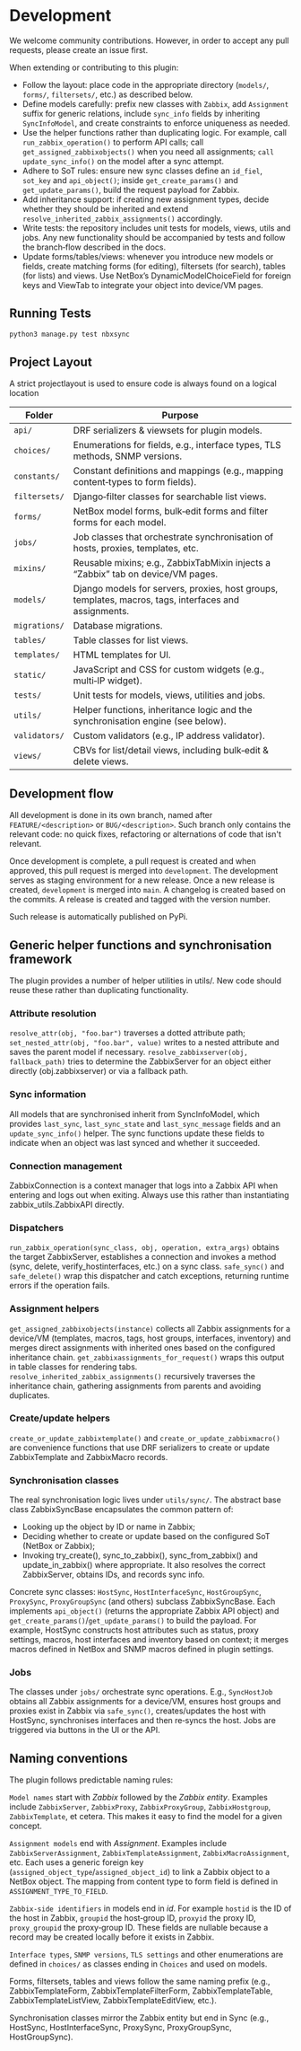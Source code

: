 # Development

We welcome community contributions. However, in order to accept any pull requests, please create an issue first.

When extending or contributing to this plugin:

- Follow the layout: place code in the appropriate directory (`models/`, `forms/`, `filtersets/`, etc.) as described below.
- Define models carefully: prefix new classes with `Zabbix`, add `Assignment` suffix for generic relations, include `sync_info` fields by inheriting `SyncInfoModel`, and create constraints to enforce uniqueness as needed.
- Use the helper functions rather than duplicating logic. For example, call `run_zabbix_operation()` to perform API calls; call `get_assigned_zabbixobjects()` when you need all assignments; `call update_sync_info()` on the model after a sync attempt.
- Adhere to SoT rules: ensure new sync classes define an `id_fiel`, `sot_key` and `api_object()`; inside `get_create_params()` and `get_update_params()`, build the request payload for Zabbix.
- Add inheritance support: if creating new assignment types, decide whether they should be inherited and extend `resolve_inherited_zabbix_assignments()` accordingly.
- Write tests: the repository includes unit tests for models, views, utils and jobs. Any new functionality should be accompanied by tests and follow the branch‑flow described in the docs.
- Update forms/tables/views: whenever you introduce new models or fields, create matching forms (for editing), filtersets (for search), tables (for lists) and views. Use NetBox’s DynamicModelChoiceField for foreign keys and ViewTab to integrate your object into device/VM pages.

## Running Tests

```bash
python3 manage.py test nbxsync
```

## Project Layout

A strict projectlayout is used to ensure code is always found on a logical location

| Folder      | Purpose                                                                                                 |
| ----------- | ------------------------------------------------------------------------------------------------------- |
| `api/`        | DRF serializers & viewsets for plugin models.                                                         |
| `choices/`    | Enumerations for fields, e.g., interface types, TLS methods, SNMP versions.                           |
| `constants/`  | Constant definitions and mappings (e.g., mapping content‑types to form fields).                       |
| `filtersets/` | Django‑filter classes for searchable list views.                                                      |
| `forms/`      | NetBox model forms, bulk‑edit forms and filter forms for each model.                                  |
| `jobs/`       | Job classes that orchestrate synchronisation of hosts, proxies, templates, etc.                       |
| `mixins/`     | Reusable mixins; e.g., ZabbixTabMixin injects a “Zabbix” tab on device/VM pages.                      |
| `models/`     | Django models for servers, proxies, host groups, templates, macros, tags, interfaces and assignments. |
| `migrations/` | Database migrations.                                                                                  |
| `tables/`     | Table classes for list views.                                                                         |
| `templates/`  | HTML templates for UI.                                                                                |
| `static/`     | JavaScript and CSS for custom widgets (e.g., multi‑IP widget).                                        |
| `tests/`      | Unit tests for models, views, utilities and jobs.                                                     |
| `utils/`      | Helper functions, inheritance logic and the synchronisation engine (see below).                       |
| `validators/` | Custom validators (e.g., IP address validator).                                                       |
| `views/`      | CBVs for list/detail views, including bulk‑edit & delete views.                                       |

## Development flow

All development is done in its own branch, named after ```FEATURE/<description>``` or ```BUG/<description>```. Such branch only contains the relevant code: no quick fixes, refactoring or alternations of code that isn't relevant.

Once development is complete, a pull request is created and when approved, this pull request is merged into ```development```. The development serves as staging environment for a new release. Once a new release is created, ```development``` is merged into ```main```. A changelog is created based on the commits. A release is created and tagged with the version number.

Such release is automatically published on PyPi.

## Generic helper functions and synchronisation framework

The plugin provides a number of helper utilities in utils/. New code should reuse these rather than duplicating functionality.

### Attribute resolution

`resolve_attr(obj, "foo.bar")` traverses a dotted attribute path;
`set_nested_attr(obj, "foo.bar", value)` writes to a nested attribute and saves the parent model if necessary.
`resolve_zabbixserver(obj, fallback_path)` tries to determine the ZabbixServer for an object either directly (obj.zabbixserver) or via a fallback path.

### Sync information

All models that are synchronised inherit from SyncInfoModel, which provides `last_sync`, `last_sync_state` and `last_sync_message` fields and an `update_sync_info()` helper. The sync functions update these fields to indicate when an object was last synced and whether it succeeded.

### Connection management

ZabbixConnection is a context manager that logs into a Zabbix API when entering and logs out when exiting. Always use this rather than instantiating zabbix_utils.ZabbixAPI directly.

### Dispatchers

`run_zabbix_operation(sync_class, obj, operation, extra_args)` obtains the target ZabbixServer, establishes a connection and invokes a method (sync, delete, verify_hostinterfaces, etc.) on a sync class.
`safe_sync()` and `safe_delete()` wrap this dispatcher and catch exceptions, returning runtime errors if the operation fails.

### Assignment helpers

`get_assigned_zabbixobjects(instance)` collects all Zabbix assignments for a device/VM (templates, macros, tags, host groups, interfaces, inventory) and merges direct assignments with inherited ones based on the configured inheritance chain.
`get_zabbixassignments_for_request()` wraps this output in table classes for rendering tabs.
`resolve_inherited_zabbix_assignments()` recursively traverses the inheritance chain, gathering assignments from parents and avoiding duplicates.

### Create/update helpers

`create_or_update_zabbixtemplate()` and `create_or_update_zabbixmacro()` are convenience functions that use DRF serializers to create or update ZabbixTemplate and ZabbixMacro records.

### Synchronisation classes

The real synchronisation logic lives under `utils/sync/`. The abstract base class ZabbixSyncBase encapsulates the common pattern of:

- Looking up the object by ID or name in Zabbix; 
- Deciding whether to create or update based on the configured SoT (NetBox or Zabbix);
- Invoking try_create(), sync_to_zabbix(), sync_from_zabbix() and update_in_zabbix() where appropriate. It also resolves the correct ZabbixServer, obtains IDs, and records sync info.

Concrete sync classes: `HostSync`, `HostInterfaceSync`, `HostGroupSync`, `ProxySync`, `ProxyGroupSync` (and others) subclass ZabbixSyncBase. Each implements `api_object()` (returns the appropriate Zabbix API object) and `get_create_params()`/`get_update_params()` to build the payload. For example, HostSync constructs host attributes such as status, proxy settings, macros, host interfaces and inventory based on context; it merges macros defined in NetBox and SNMP macros defined in plugin settings.

### Jobs

The classes under `jobs/` orchestrate sync operations. E.g., `SyncHostJob` obtains all Zabbix assignments for a device/VM, ensures host groups and proxies exist in Zabbix via `safe_sync()`, creates/updates the host with HostSync, synchronises interfaces and then re‑syncs the host. Jobs are triggered via buttons in the UI or the API.

## Naming conventions

The plugin follows predictable naming rules:

`Model names` start with *Zabbix* followed by the *Zabbix entity*. Examples include `ZabbixServer`, `ZabbixProxy`, `ZabbixProxyGroup`, `ZabbixHostgroup`, `ZabbixTemplate`, et cetera. This makes it easy to find the model for a given concept.

`Assignment models` end with *Assignment*. Examples include `ZabbixServerAssignment`, `ZabbixTemplateAssignment`, `ZabbixMacroAssignment`, etc. Each uses a generic foreign key (`assigned_object_type`/`assigned_object_id`) to link a Zabbix object to a NetBox object. The mapping from content type to form field is defined in `ASSIGNMENT_TYPE_TO_FIELD`.

`Zabbix‑side identifiers` in models end in *id*. For example `hostid` is the ID of the host in Zabbix, `groupid` the host‑group ID, `proxyid` the proxy ID, `proxy_groupid` the proxy‑group ID. These fields are nullable because a record may be created locally before it exists in Zabbix.

`Interface types`, `SNMP versions`, `TLS settings` and other enumerations are defined in `choices/` as classes ending in `Choices` and used on models.

Forms, filtersets, tables and views follow the same naming prefix (e.g., ZabbixTemplateForm, ZabbixTemplateFilterForm, ZabbixTemplateTable, ZabbixTemplateListView, ZabbixTemplateEditView, etc.).

Synchronisation classes mirror the Zabbix entity but end in Sync (e.g., HostSync, HostInterfaceSync, ProxySync, ProxyGroupSync, HostGroupSync).
